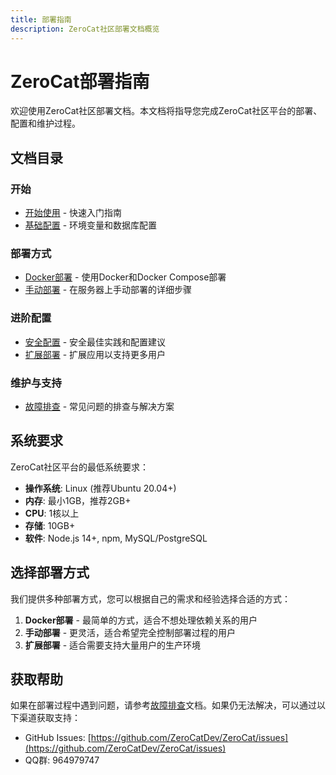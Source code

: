 ```yaml
---
title: 部署指南
description: ZeroCat社区部署文档概览
---
```


# ZeroCat部署指南

欢迎使用ZeroCat社区部署文档。本文档将指导您完成ZeroCat社区平台的部署、配置和维护过程。

## 文档目录

### 开始

- [开始使用](./getting-started.md) - 快速入门指南
- [基础配置](./basic-config.md) - 环境变量和数据库配置

### 部署方式

- [Docker部署](./docker-deployment.md) - 使用Docker和Docker Compose部署
- [手动部署](./manual-deployment.md) - 在服务器上手动部署的详细步骤

### 进阶配置

- [安全配置](./security.md) - 安全最佳实践和配置建议
- [扩展部署](./scaling.md) - 扩展应用以支持更多用户

### 维护与支持

- [故障排查](./troubleshooting.md) - 常见问题的排查与解决方案

## 系统要求

ZeroCat社区平台的最低系统要求：

- **操作系统**: Linux (推荐Ubuntu 20.04+)
- **内存**: 最小1GB，推荐2GB+
- **CPU**: 1核以上
- **存储**: 10GB+
- **软件**: Node.js 14+, npm, MySQL/PostgreSQL

## 选择部署方式

我们提供多种部署方式，您可以根据自己的需求和经验选择合适的方式：

1. **Docker部署** - 最简单的方式，适合不想处理依赖关系的用户
2. **手动部署** - 更灵活，适合希望完全控制部署过程的用户
3. **扩展部署** - 适合需要支持大量用户的生产环境

## 获取帮助

如果在部署过程中遇到问题，请参考[故障排查](./troubleshooting.md)文档。如果仍无法解决，可以通过以下渠道获取支持：

- GitHub Issues: [https://github.com/ZeroCatDev/ZeroCat/issues](https://github.com/ZeroCatDev/ZeroCat/issues)
- QQ群: 964979747